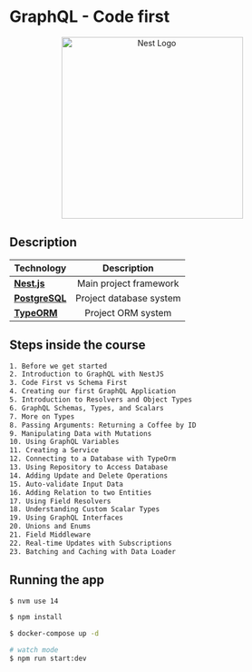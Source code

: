 # GraphQL - Code first

<p align="center">
  <a href="http://nestjs.com/" target="blank"><img src="https://nestjs.com/img/logo_text.svg" width="320" alt="Nest Logo" /></a>
</p>

## Description

| Technology | Description |
| ---------- | :---------: |
| <a href="http://nestjs.com/" target="blank">**Nest.js**</a> | Main project framework |
| <a href="https://www.postgresql.org/" target="blank">**PostgreSQL**</a> | Project database system |
| <a href="https://typeorm.io/#/" target="blank">**TypeORM**</a> | Project ORM  system |

## Steps inside the course
```bash
1. Before we get started
2. Introduction to GraphQL with NestJS
3. Code First vs Schema First
4. Creating our first GraphQL Application
5. Introduction to Resolvers and Object Types
6. GraphQL Schemas, Types, and Scalars
7. More on Types
8. Passing Arguments: Returning a Coffee by ID
9. Manipulating Data with Mutations
10. Using GraphQL Variables
11. Creating a Service
12. Connecting to a Database with TypeOrm
13. Using Repository to Access Database
14. Adding Update and Delete Operations
15. Auto-validate Input Data
16. Adding Relation to two Entities
17. Using Field Resolvers
18. Understanding Custom Scalar Types
19. Using GraphQL Interfaces
20. Unions and Enums
21. Field Middleware
22. Real-time Updates with Subscriptions
23. Batching and Caching with Data Loader
```
## Running the app

```bash
$ nvm use 14

$ npm install

$ docker-compose up -d

# watch mode
$ npm run start:dev
```
